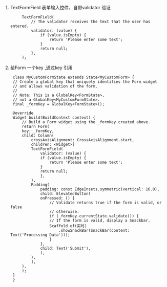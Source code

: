 1. TextFormField 表单输入控件，自带validator 验证

            TextFormField(
                // The validator receives the text that the user has entered.
                validator: (value) {
                    if (value.isEmpty) {
                        return 'Please enter some text';
                    }
                    return null;
                },
            );

2. 给Form 一个key ,通过key 引用


        class MyCustomFormState extends State<MyCustomForm> {
        // Create a global key that uniquely identifies the Form widget
        // and allows validation of the form.
        //
        // Note: This is a GlobalKey<FormState>,
        // not a GlobalKey<MyCustomFormState>.
        final _formKey = GlobalKey<FormState>();

        @override
        Widget build(BuildContext context) {
            // Build a Form widget using the _formKey created above.
            return Form(
            key: _formKey,
            child: Column(
                crossAxisAlignment: CrossAxisAlignment.start,
                children: <Widget>[
                TextFormField(
                    validator: (value) {
                    if (value.isEmpty) {
                        return 'Please enter some text';
                    }
                    return null;
                    },
                ),
                Padding(
                    padding: const EdgeInsets.symmetric(vertical: 16.0),
                    child: ElevatedButton(
                    onPressed: () {
                        // Validate returns true if the form is valid, or false
                        // otherwise.
                        if (_formKey.currentState.validate()) {
                        // If the form is valid, display a Snackbar.
                        Scaffold.of(实时)
                            .showSnackBar(SnackBar(content: Text('Processing Data')));
                        }
                    },
                    child: Text('Submit'),
                    ),
                ),
                ],
            ),
            );
        }
        }